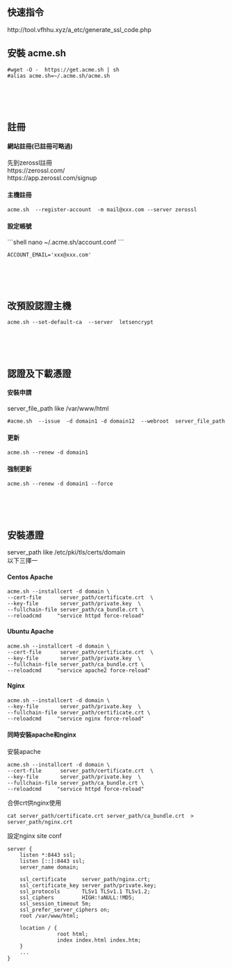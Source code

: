 

<h2>快速指令</h2>
http://tool.vfhhu.xyz/a_etc/generate_ssl_code.php

<h2>安裝 acme.sh</h2>

```shell
#wget -O -  https://get.acme.sh | sh
#alias acme.sh=~/.acme.sh/acme.sh
```
<br><br><br>
<h2>註冊</h2>
<h4>網站註冊(已註冊可略過)</h4>
先到zerossl註冊<BR>
https://zerossl.com/
<br>
https://app.zerossl.com/signup
<br>
<h4>主機註冊</h4>

```shell
acme.sh  --register-account  -m mail@xxx.com --server zerossl
```
<h4>設定帳號</h4>
```shell
nano ~/.acme.sh/account.conf 
```

```shell
ACCOUNT_EMAIL='xxx@xxx.com'
```
<br>
<br><br>
<h2>改預設認證主機</h2>

```shell
acme.sh --set-default-ca  --server  letsencrypt
```
<br><br><br>
<h2>認證及下載憑證</h2>
<h4>安裝申請</h4>
server_file_path like /var/www/html

```shell
#acme.sh  --issue  -d domain1 -d domain12  --webroot  server_file_path
```
<h4>更新</h4>

```shell
acme.sh --renew -d domain1
```
<h4>強制更新</h4>

```shell
acme.sh --renew -d domain1 --force
```
<br><br><br>

<h2>安裝憑證</h2>
server_path like /etc/pki/tls/certs/domain<br>
以下三擇一

<h4>Centos Apache</h4>

```shell
acme.sh --installcert -d domain \
--cert-file      server_path/certificate.crt  \
--key-file       server_path/private.key  \
--fullchain-file server_path/ca_bundle.crt \
--reloadcmd     "service httpd force-reload"
```
<h4>Ubuntu Apache</h4>

```shell
acme.sh --installcert -d domain \
--cert-file      server_path/certificate.crt  \
--key-file       server_path/private.key  \
--fullchain-file server_path/ca_bundle.crt \
--reloadcmd     "service apache2 force-reload"
```
<h4>Nginx</h4>

```shell
acme.sh --installcert -d domain \
--key-file       server_path/private.key  \
--fullchain-file server_path/certificate.crt \
--reloadcmd     "service nginx force-reload"
```

<h4>同時安裝apache和nginx</h4>
安裝apache

```shell
acme.sh --installcert -d domain \
--cert-file      server_path/certificate.crt  \
--key-file       server_path/private.key  \
--fullchain-file server_path/ca_bundle.crt \
--reloadcmd     "service httpd force-reload"
```
合併crt供nginx使用

```shell
cat server_path/certificate.crt server_path/ca_bundle.crt  > server_path/nginx.crt
```
設定nginx site conf

```shell
server {
    listen *:8443 ssl;
    listen [::]:8443 ssl;
    server_name domain;

    ssl_certificate     server_path/nginx.crt;
    ssl_certificate_key server_path/private.key;
    ssl_protocols       TLSv1 TLSv1.1 TLSv1.2;
    ssl_ciphers         HIGH:!aNULL:!MD5;
    ssl_session_timeout 5m;
    ssl_prefer_server_ciphers on;
    root /var/www/html;
        
    location / {
                root html;
                index index.html index.htm;
    }
    ...
}
```